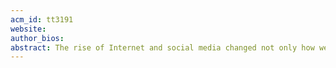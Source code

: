 ```yaml
---
acm_id: tt3191
website:
author_bios:
abstract: The rise of Internet and social media changed not only how we consume information, but it also democratized the process of content creation and dissemination, thus making it easily available to anybody. Despite the hugely positive impact, this situation has the downside that the public was left unprotected against biased, deceptive, and disinformative content, which could now travel online at breaking-news speed and allegedly influence major events such as political elections, or disturb the efforts of governments and health officials to fight the ongoing COVID-19 pandemic. The research community responded to the issue, proposing a number of  inter-connected research directions such as fact-checking, disinformation, misinformation, fake news, propaganda, and media bias detection. Below, we cover the mainstream research, and we also pay attention to less popular, but emerging research directions, such as propaganda detection, check-worthiness estimation, detecting previously fact-checked claims, and multimodality, which are of interest to human fact-checkers and journalists. We further cover relevant topics such as stance detection, source reliability estimation, detection of persuasion techniques in text and memes, and detecting malicious users in social media. Moreover, we discuss large-scale pre-trained language models, and the challenges and opportunities they offer for generating and for defending against neural fake news. Finally, we explore some recent efforts aiming at flattening the curve of the COVID-19 infodemic.
---
```


